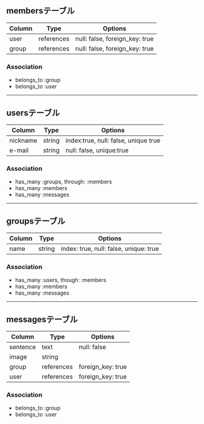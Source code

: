 ## membersテーブル

|Column|Type|Options|
|------|----|-------|
|user|references|null: false, foreign_key: true|
|group|references|null: false, foreign_key: true|

### Association
- belongs_to :group
- belongs_to :user
--------------------------------------------------

## usersテーブル

|Column|Type|Options|
|------|----|-------|
|nickname|string|index:true, null: false, unique true|
|e-mail|string|null: false, unique:true|

### Association
- has_many :groups, through: :members
- has_many :members
- has_many :messages

--------------------------------------------------
## groupsテーブル

|Column|Type|Options|
|------|----|-------|
|name|string|index: true, null: false, unique: true|

### Association
- has_many :users, though: :members
- has_many :members
- has_many :messages

--------------------------------------------------
## messagesテーブル

|Column|Type|Options|
|------|----|-------|
|sentence|text|null: false|
|image|string||
|group|references|foreign_key: true|
|user|references|foreign_key: true|

### Association
- belongs_to :group
- belongs_to :user


